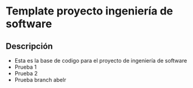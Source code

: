 # Template proyecto ingeniería de software

## Descripción

- Esta es la base de codigo para el proyecto de ingeniería de software
- Prueba 1
- Prueba 2
- Prueba branch abelr